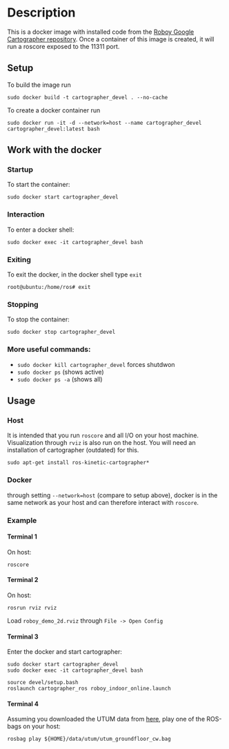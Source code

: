 # Description

This is a docker image with installed code from the [Roboy Google Cartographer repository](https://github.com/Roboy/cartographer_ros).
Once a container of this image is created, it will run a roscore exposed to the 11311 port.

## Setup

To build the image run 
```
sudo docker build -t cartographer_devel . --no-cache
```

To create a docker container run 
```
sudo docker run -it -d --network=host --name cartographer_devel cartographer_devel:latest bash
```

## Work with the docker
### Startup
To start the container:
```
sudo docker start cartographer_devel
``` 
### Interaction
To enter a docker shell:
```
sudo docker exec -it cartographer_devel bash
```
### Exiting
To exit the docker, in the docker shell type `exit`
```
root@ubuntu:/home/ros# exit
```

### Stopping
To stop the container:
 ```
 sudo docker stop cartographer_devel
 ``` 
 
### More useful commands:
 * ```sudo docker kill cartographer_devel``` forces shutdwon
 * ```sudo docker ps``` (shows active)
 * ```sudo docker ps -a``` (shows all)

## Usage
### Host
It is intended that you run `roscore` and all I/O on your host machine. Visualization through `rviz` is also run on the host. You will need an installation of cartographer (outdated) for this.
```
sudo apt-get install ros-kinetic-cartographer*
```

### Docker
through setting `--network=host` (compare to setup above), docker is in the same network as your host and can therefore interact with `roscore`.

### Example
#### Terminal 1
On host:
```
roscore
```
#### Terminal 2
On host:
```
rosrun rviz rviz
```
Load `roboy_demo_2d.rviz` through `File -> Open Config`
#### Terminal 3
Enter the docker and start cartographer:
```
sudo docker start cartographer_devel
sudo docker exec -it cartographer_devel bash
```
```
source devel/setup.bash
roslaunch cartographer_ros roboy_indoor_online.launch
```
#### Terminal 4
Assuming you downloaded the UTUM data from [here](https://drive.google.com/drive/folders/1AyYO9wN8olIHOroJGfmnALDIm3vn1W_s), play one of the ROS-bags on your host:
```
rosbag play ${HOME}/data/utum/utum_groundfloor_cw.bag
```
